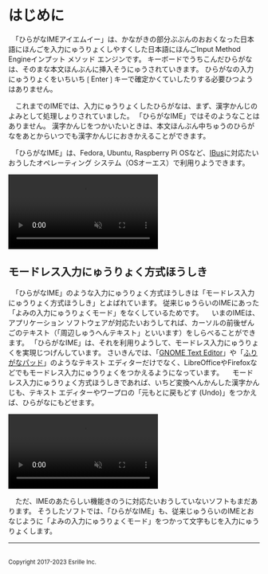 # はじめに

　「ひらがな￹IME￺アイエムイー￻」は、かながきの￹部分￺ぶぶん￻のおおくなった￹日本語￺にほんご￻を￹入力￺にゅうりょく￻しやすくした￹日本語￺にほんご￻￹Input Method Engine￺インプット メソッド エンジン￻です。
キーボードでうちこんだひらがなは、そのまな￹本文￺ほんぶん￻に￹挿入￺そうにゅう￻されていきます。
ひらがなの￹入力￺にゅうりょく￻をいちいち❲Enter❳キーで￹確定￺かくてい￻したりする￹必要￺ひつよう￻はありません。

　これまでのIMEでは、￹入力￺にゅうりょく￻したひらがなは、まず、￹漢字￺かんじ￻のよみとして￹処理￺しょり￻されていました。
「ひらがなIME」ではそのようなことはありません。
￹漢字￺かんじ￻をつかいたいときは、￹本文￺ほんぶん￻￹中￺ちゅう￻のひらがなをあとからいつでも￹漢字￺かんじ￻におきかえることができます。

　「ひらがなIME」は、Fedora, Ubuntu, Raspberry Pi OSなど、[IBus](https://github.com/ibus/ibus/wiki)に￹対応￺たいおう￻したオペレーティング システム（￹OS￺オーエス￻）で￹利用￺りよう￻できます。

<video controls autoplay muted playsinline>
<source src='screenshot.webm' type='video/webm'>
スクリーンショット
</video>

## モードレス￹入力￺にゅうりょく￻￹方式￺ほうしき￻

　「ひらがなIME」のような￹入力￺にゅうりょく￻￹方式￺ほうしき￻は「モードレス￹入力￺にゅうりょく￻￹方式￺ほうしき￻」とよばれています。
￹従来￺じゅうらい￻のIMEにあった「よみの￹入力￺にゅうりょく￻モード」をなくしているためです。
　いまのIMEは、アプリケーション ソフトウェアが￹対応￺たいおう￻してれば、カーソルの￹前後￺ぜんご￻のテキスト（「￹周辺￺しゅうへん￻テキスト」といいます）をしらべることができます。
「ひらがなIME」は、それを￹利用￺りよう￻して、モードレス￹入力￺にゅうりょく￻を￹実現￺じつげん￻しています。
さいきんでは、「[GNOME Text Editor](https://apps.gnome.org/app/org.gnome.TextEditor/)」や「[ふりがなパッド](https://github.com/esrille/furiganapad)」のようなテキスト エディターだけでなく、LibreOfficeやFirefoxなどでもモードレス￹入力￺にゅうりょく￻をつかえるようになっています。
　モードレス￹入力￺にゅうりょく￻￹方式￺ほうしき￻であれば、いちど￹変換￺へんかん￻した￹漢字￺かんじ￻も、テキスト エディターやワープロの「￹元￺もと￻に￹戻￺もど￻す (Undo)」をつかえば、ひらがなにもどせます。

<video controls autoplay muted playsinline>
<source src='undo.webm' type='video/webm'>
変換を元に戻す
</video>

　ただ、IMEのあたらしい￹機能￺きのう￻に￹対応￺たいおう￻していないソフトもまだあります。
そうしたソフトでは、「ひらがなIME」も、￹従来￺じゅうらい￻のIMEとおなじように「よみの￹入力￺にゅうりょく￻モード」をつかって￹文字￺もじ￻を￹入力￺にゅうりょく￻します。

<hr>
<br><small>Copyright 2017-2023 Esrille Inc. </small>

